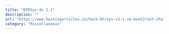 ```yaml
---
title: "BTRSys:dv 2.1"
description: ""
url: "https://www.hackingarticles.in/hack-btrsys-v2-1-vm-boot2root-challenge/"
category: "Miscellaneous"
---
```

